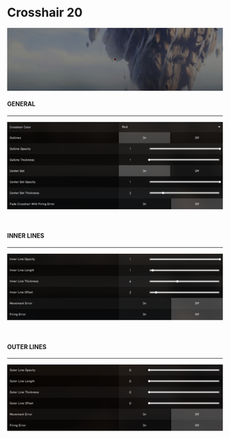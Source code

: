 # Crosshair 20

[preview]: preview.png "Crosshair 20 Preview"
[general]: general.png "General Settings"
[inner]: inner.png "Inner Line Settings"
[outer]: outer.png "Outer Line Settings"

![alt text][preview]

#### GENERAL
___
![alt text][general]

<br>

#### INNER LINES
___
![alt text][inner]

<br>

#### OUTER LINES
___
![alt text][outer]

[//]: # (By: Rival#8757)
